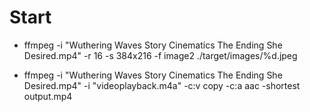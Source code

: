 # Start

* ffmpeg -i "Wuthering Waves Story Cinematics  The Ending She Desired.mp4" -r 16 -s 384x216 -f image2 ./target/images/%d.jpeg

* ffmpeg -i "Wuthering Waves Story Cinematics  The Ending She Desired.mp4" -i "videoplayback.m4a" -c:v copy -c:a aac -shortest output.mp4
